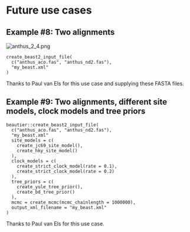 # Future use cases

## Example #8: Two alignments

![anthus_2_4.png](anthus_2_4.png.png)

```
create_beast2_input_file(
  c("anthus_aco.fas", "anthus_nd2.fas"),
  "my_beast.xml"
)
```

Thanks to Paul van Els for this use case and supplying these FASTA files.

## Example #9: Two alignments, different site models, clock models and tree priors 

```
beautier::create_beast2_input_file(
  c("anthus_aco.fas", "anthus_nd2.fas"),
  "my_beast.xml"
  site_models = c(
    create_jc69_site_model(), 
    create_hky_site_model()
  ),
  clock_models = c(
    create_strict_clock_model(rate = 0.1), 
    create_strict_clock_model(rate = 0.2)
  ),
  tree_priors = c(
    create_yule_tree_prior(), 
    create_bd_tree_prior()
  ),
  mcmc = create_mcmc(mcmc_chainlength = 1000000),
  output_xml_filename = "my_beast.xml"
)
```

Thanks to Paul van Els for this use case.

